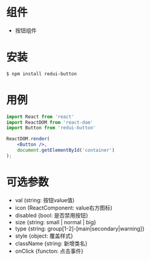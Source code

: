 # 组件

- 按钮组件

# 安装

````bash
$ npm install redui-button
````

# 用例

````jsx
import React from 'react'
import ReactDOM from 'react-dom'
import Button from 'redui-button'

ReactDOM.render(
    <Button />,
    document.getElementById('container')
);
````

# 可选参数
- val (string: 按钮value值)
- icon (ReactComponent: value右方图标)
- disabled {bool: 是否禁用按钮}
- size {string: small | normal | big}
- type {string: group[1-2]-[main|secondary|warning]}
- style {object: 覆盖样式}
- className {string: 新增类名}
- onClick {functon: 点击事件}
